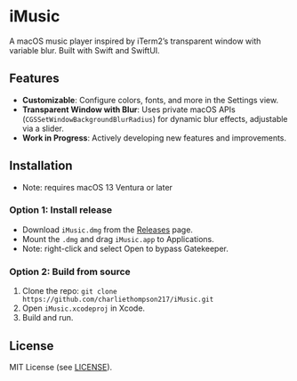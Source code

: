 # iMusic

A macOS music player inspired by iTerm2’s transparent window with variable blur. Built with Swift and SwiftUI.

## Features
- **Customizable**: Configure colors, fonts, and more in the Settings view.
- **Transparent Window with Blur**: Uses private macOS APIs (`CGSSetWindowBackgroundBlurRadius`) for dynamic blur effects, adjustable via a slider.
- **Work in Progress**: Actively developing new features and improvements.

## Installation
- Note: requires macOS 13 Ventura or later
### Option 1: Install release
- Download `iMusic.dmg` from the [Releases](https://github.com/charliethompson217/iMusic/releases) page.
- Mount the `.dmg` and drag `iMusic.app` to Applications.
- Note: right-click and select Open to bypass Gatekeeper.
### Option 2: Build from source
1. Clone the repo: `git clone https://github.com/charliethompson217/iMusic.git`
2. Open `iMusic.xcodeproj` in Xcode.
3. Build and run.

## License
MIT License (see [LICENSE](LICENSE)).
